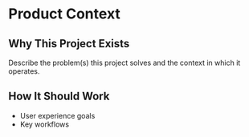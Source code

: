 # Product Context

## Why This Project Exists

Describe the problem(s) this project solves and the context in which it operates.

## How It Should Work

- User experience goals
- Key workflows
